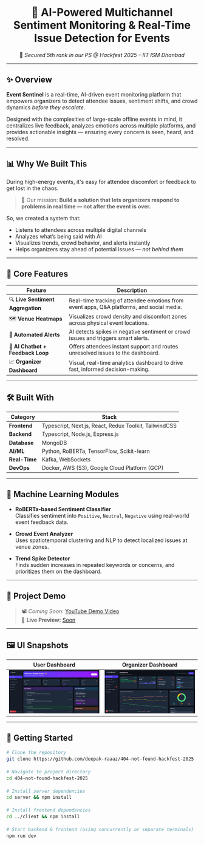 <div align="center">

<!-- <img src="https://your-logo-url-or-banner.png" width="80%" /> -->

# 🚨 AI-Powered Multichannel Sentiment Monitoring & Real-Time Issue Detection for Events

📍 *Secured 5th rank in our PS @ Hackfest 2025 – IIT ISM Dhanbad*

</div>

---

## ✨ Overview

**Event Sentinel** is a real-time, AI-driven event monitoring platform that empowers organizers to detect attendee issues, sentiment shifts, and crowd dynamics *before they escalate*.

Designed with the complexities of large-scale offline events in mind, it centralizes live feedback, analyzes emotions across multiple platforms, and provides actionable insights — ensuring every concern is seen, heard, and resolved.

---

## 📊 Why We Built This

During high-energy events, it's easy for attendee discomfort or feedback to get lost in the chaos.

> 🎯 Our mission: **Build a solution that lets organizers respond to problems in real time — not after the event is over.**

So, we created a system that:
- Listens to attendees across multiple digital channels
- Analyzes what’s being said with AI
- Visualizes trends, crowd behavior, and alerts instantly
- Helps organizers stay ahead of potential issues — *not behind them*

---

## 🧩 Core Features

| Feature | Description |
|--------|-------------|
| 🔍 **Live Sentiment Aggregation** | Real-time tracking of attendee emotions from event apps, Q&A platforms, and social media. |
| 🗺️ **Venue Heatmaps** | Visualizes crowd density and discomfort zones across physical event locations. |
| 🚨 **Automated Alerts** | AI detects spikes in negative sentiment or crowd issues and triggers smart alerts. |
| 🤖 **AI Chatbot + Feedback Loop** | Offers attendees instant support and routes unresolved issues to the dashboard. |
| 📈 **Organizer Dashboard** | Visual, real-time analytics dashboard to drive fast, informed decision-making. |

---

## 🛠️ Built With

| Category | Stack |
|---------|--------|
| **Frontend** | Typescript, Next.js, React, Redux Toolkit, TailwindCSS |
| **Backend** | Typescript, Node.js, Express.js |
| **Database** | MongoDB |
| **AI/ML** | Python, RoBERTa, TensorFlow, Scikit-learn |
| **Real-Time** | Kafka, WebSockets |
| **DevOps** | Docker, AWS (S3), Google Cloud Platform (GCP) |

---

## 🧠 Machine Learning Modules

- **RoBERTa-based Sentiment Classifier**  
  Classifies sentiment into `Positive`, `Neutral`, `Negative` using real-world event feedback data.

- **Crowd Event Analyzer**  
  Uses spatiotemporal clustering and NLP to detect localized issues at venue zones.

- **Trend Spike Detector**  
  Finds sudden increases in repeated keywords or concerns, and prioritizes them on the dashboard.

---

## 🎥 Project Demo

> 📽️ *Coming Soon:* [YouTube Demo Video](#)  
> 🔗 **Live Preview:** [Soon](#)

---

## 🖼️ UI Snapshots

| User Dashboard | Organizer Dashboard |
|----------|--------|
| ![User Dashboard](./screenshots/user-dashboard.jpeg) | ![Heatmap](./screenshots/organizer-dashboard.jpeg) |

---

## 🚀 Getting Started

```bash
# Clone the repository
git clone https://github.com/deepak-raaaz/404-not-found-hackfest-2025

# Navigate to project directory
cd 404-not-found-hackfest-2025

# Install server dependencies
cd server && npm install

# Install frontend dependencies
cd ../client && npm install

# Start backend & frontend (using concurrently or separate terminals)
npm run dev